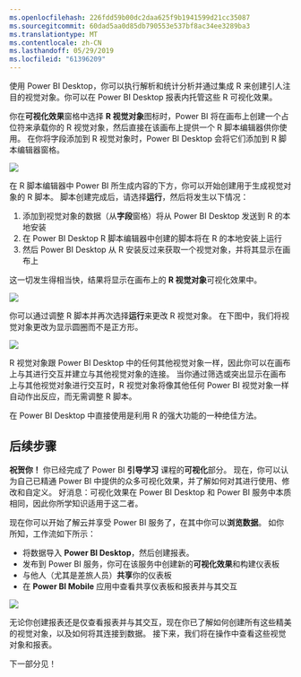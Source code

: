 ```yaml
---
ms.openlocfilehash: 226fdd59b00dc2daa625f9b1941599d21cc35087
ms.sourcegitcommit: 60dad5aa0d85db790553e537bf8ac34ee3289ba3
ms.translationtype: MT
ms.contentlocale: zh-CN
ms.lasthandoff: 05/29/2019
ms.locfileid: "61396209"
---
```

使用 Power BI Desktop，你可以执行解析和统计分析并通过集成 R 来创建引人注目的视觉对象。你可以在 Power BI Desktop 报表内托管这些 R 可视化效果。

你在**可视化效果**窗格中选择 **R 视觉对象**图标时，Power BI 将在画布上创建一个占位符来承载你的 R 视觉对象，然后直接在该画布上提供一个 R 脚本编辑器供你使用。 在你将字段添加到 R 视觉对象时，Power BI Desktop 会将它们添加到 R 脚本编辑器窗格。

![](media/3-11h-r-visual-integration/3-11h_1.png)

在 R 脚本编辑器中 Power BI 所生成内容的下方，你可以开始创建用于生成视觉对象的 R 脚本。 脚本创建完成后，请选择**运行**，然后将发生以下情况：

1. 添加到视觉对象的数据（从**字段**窗格）将从 Power BI Desktop 发送到 R 的本地安装
2. 在 Power BI Desktop R 脚本编辑器中创建的脚本将在 R 的本地安装上运行
3. 然后 Power BI Desktop 从 R 安装反过来获取一个视觉对象，并将其显示在画布上

这一切发生得相当快，结果将显示在画布上的 **R 视觉对象**可视化效果中。

![](media/3-11h-r-visual-integration/3-11h_2.png)

你可以通过调整 R 脚本并再次选择**运行**来更改 R 视觉对象。 在下图中，我们将视觉对象更改为显示圆圈而不是正方形。

![](media/3-11h-r-visual-integration/3-11h_3.png)

R 视觉对象跟 Power BI Desktop 中的任何其他视觉对象一样，因此你可以在画布上与其进行交互并建立与其他视觉对象的连接。 当你通过筛选或突出显示在画布上与其他视觉对象进行交互时，R 视觉对象将像其他任何 Power BI 视觉对象一样自动作出反应，而无需调整 R 脚本。

在 Power BI Desktop 中直接使用是利用 R 的强大功能的一种绝佳方法。

## <a name="next-steps"></a>后续步骤
**祝贺你！** 你已经完成了 Power BI **引导学习** 课程的**可视化**部分。 现在，你可以认为自己已精通 Power BI 中提供的众多可视化效果，并了解如何对其进行使用、修改和自定义。 好消息：可视化效果在 Power BI Desktop 和 Power BI 服务中本质相同，因此你所学知识适用于这二者。

现在你可以开始了解云并享受 Power BI 服务了，在其中你可以**浏览数据**。 如你所知，工作流如下所示：

* 将数据导入 **Power BI Desktop**，然后创建报表。
* 发布到 Power BI 服务，你可在该服务中创建新的**可视化效果**和构建仪表板
* 与他人（尤其是差旅人员）**共享**你的仪表板
* 在 **Power BI Mobile** 应用中查看共享仪表板和报表并与其交互

![](media/3-11h-r-visual-integration/c0a1_1.png)

无论你创建报表还是仅查看报表并与其交互，现在你已了解如何创建所有这些精美的视觉对象，以及如何将其连接到数据。 接下来，我们将在操作中查看这些视觉对象和报表。

下一部分见！

